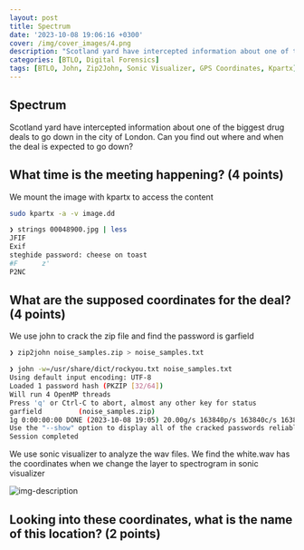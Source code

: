 ```yaml
---
layout: post
title: Spectrum
date: '2023-10-08 19:06:16 +0300'
cover: /img/cover_images/4.png
description: "Scotland yard have intercepted information about one of the biggest drug deals to go down in the city of London. Can you find out where and when the deal is expected to go down?"
categories: [BTLO, Digital Forensics]
tags: [BTLO, John, Zip2John, Sonic Visualizer, GPS Coordinates, Kpartx]
---
```


## Spectrum
Scotland yard have intercepted information about one of the biggest drug deals to go down in the city of London. Can you find out where and when the deal is expected to go down? 

##  What time is the meeting happening? (4 points) 

We mount the image with kpartx to access the content
```bash
sudo kpartx -a -v image.dd
```

```bash
❯ strings 00048900.jpg | less
JFIF
Exif
steghide password: cheese on toast
#F      z'
P2NC
```

## What are the supposed coordinates for the deal? (4 points) 

We use john to crack the zip file and find the password is garfield
```bash
❯ zip2john noise_samples.zip > noise_samples.txt
```
```bash
❯ john -w=/usr/share/dict/rockyou.txt noise_samples.txt
Using default input encoding: UTF-8
Loaded 1 password hash (PKZIP [32/64])
Will run 4 OpenMP threads
Press 'q' or Ctrl-C to abort, almost any other key for status
garfield         (noise_samples.zip)
1g 0:00:00:00 DONE (2023-10-08 19:05) 20.00g/s 163840p/s 163840c/s 163840C/s 123456..total90
Use the "--show" option to display all of the cracked passwords reliably
Session completed
```
We use sonic visualizer to analyze the wav files. We find the white.wav has the coordinates when we change the layer to spectrogram in sonic visualizer

![img-description](/assets/img/spectrum/1.png)

##  Looking into these coordinates, what is the name of this location? (2 points) 
